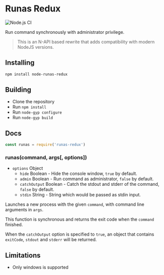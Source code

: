 # Runas Redux

![Node.js CI](https://github.com/N-Blade/node-runas-redux/workflows/Node.js%20CI/badge.svg)

Run command synchronously with administrator privilege.

> This is an N-API based rewrite that adds compatibility with modern NodeJS versions.


## Installing

```sh
npm install node-runas-redux
```

## Building
  * Clone the repository
  * Run `npm install`
  * Run `node-gyp configure`
  * Run `node-gyp build`

## Docs

```js
const runas = require('runas-redux')
```

### runas(command, args[, options])

* `options` Object
  * `hide` Boolean - Hide the console window, `true` by default.
  * `admin` Boolean - Run command as administrator, `false` by default.
  * `catchOutput` Boolean - Catch the stdout and stderr of the command, `false`
    by default.
  * `stdin` String - String which would be passed as stdin input.

Launches a new process with the given `command`, with command line arguments in
`args`.

This function is synchronous and returns the exit code when the `command`
finished.

When the `catchOutput` option is specified to `true`, an object that contains
`exitCode`, `stdout` and `stderr` will be returned.

## Limitations

* Only windows is supported